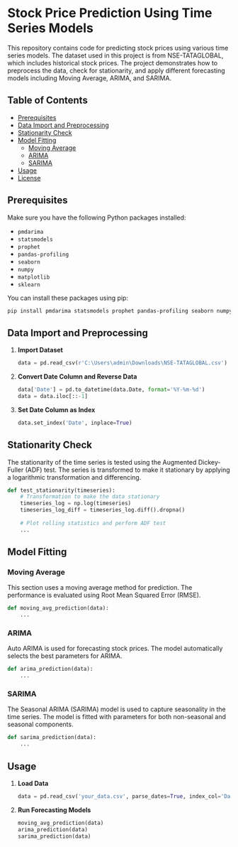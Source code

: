 # Stock Price Prediction Using Time Series Models

This repository contains code for predicting stock prices using various time series models. The dataset used in this project is from NSE-TATAGLOBAL, which includes historical stock prices. The project demonstrates how to preprocess the data, check for stationarity, and apply different forecasting models including Moving Average, ARIMA, and SARIMA.

## Table of Contents

- [Prerequisites](#prerequisites)
- [Data Import and Preprocessing](#data-import-and-preprocessing)
- [Stationarity Check](#stationarity-check)
- [Model Fitting](#model-fitting)
  - [Moving Average](#moving-average)
  - [ARIMA](#arima)
  - [SARIMA](#sarima)
- [Usage](#usage)
- [License](#license)

## Prerequisites

Make sure you have the following Python packages installed:

- `pmdarima`
- `statsmodels`
- `prophet`
- `pandas-profiling`
- `seaborn`
- `numpy`
- `matplotlib`
- `sklearn`

You can install these packages using pip:

```bash
pip install pmdarima statsmodels prophet pandas-profiling seaborn numpy matplotlib sklearn
```

## Data Import and Preprocessing

1. **Import Dataset**

   ```python
   data = pd.read_csv(r'C:\Users\admin\Downloads\NSE-TATAGLOBAL.csv')
   ```

2. **Convert Date Column and Reverse Data**

   ```python
   data['Date'] = pd.to_datetime(data.Date, format='%Y-%m-%d')
   data = data.iloc[::-1]
   ```

3. **Set Date Column as Index**

   ```python
   data.set_index('Date', inplace=True)
   ```

## Stationarity Check

The stationarity of the time series is tested using the Augmented Dickey-Fuller (ADF) test. The series is transformed to make it stationary by applying a logarithmic transformation and differencing.

```python
def test_stationarity(timeseries):
    # Transformation to make the data stationary
    timeseries_log = np.log(timeseries)
    timeseries_log_diff = timeseries_log.diff().dropna()
    
    # Plot rolling statistics and perform ADF test
    ...
```

## Model Fitting

### Moving Average

This section uses a moving average method for prediction. The performance is evaluated using Root Mean Squared Error (RMSE).

```python
def moving_avg_prediction(data):
    ...
```

### ARIMA

Auto ARIMA is used for forecasting stock prices. The model automatically selects the best parameters for ARIMA.

```python
def arima_prediction(data):
    ...
```

### SARIMA

The Seasonal ARIMA (SARIMA) model is used to capture seasonality in the time series. The model is fitted with parameters for both non-seasonal and seasonal components.

```python
def sarima_prediction(data):
    ...
```

## Usage

1. **Load Data**

   ```python
   data = pd.read_csv('your_data.csv', parse_dates=True, index_col='Date')
   ```

2. **Run Forecasting Models**

   ```python
   moving_avg_prediction(data)
   arima_prediction(data)
   sarima_prediction(data)
   ```

